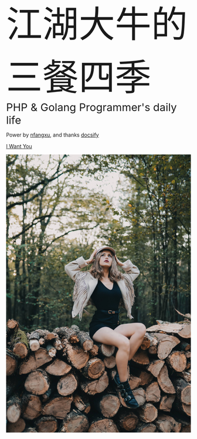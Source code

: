 <div style="font-size: 99px;">江湖大牛的三餐四季</div>
<div style="font-size: 29px;">PHP & Golang Programmer's daily life</div>

Power by [nfangxu](https://github.com/nfangxu), and thanks [docsify](https://docsify.js.org/)

[I Want You](mailto:nfangxu@gmail.com)

![](images/bg.jpg)
